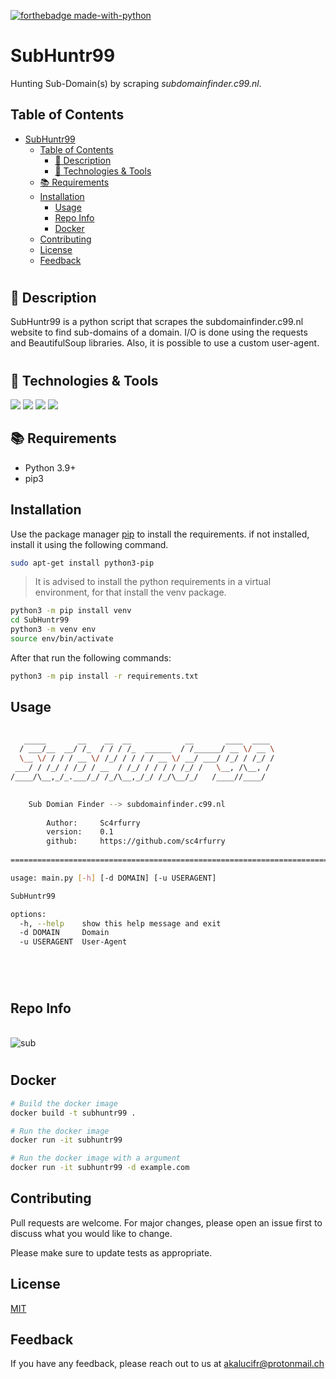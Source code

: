 [![forthebadge made-with-python](http://ForTheBadge.com/images/badges/made-with-python.svg)](https://www.python.org/)

# SubHuntr99

Hunting Sub-Domain(s) by scraping *subdomainfinder.c99.nl*.

## Table of Contents

- [SubHuntr99](#subhuntr99)
  - [Table of Contents](#table-of-contents)
    - [📝 Description](#-description)
    - [🔧 Technologies & Tools](#-technologies--tools)
  - [📚 Requirements](#-requirements)
  - [Installation](#installation)
    - [Usage](#usage)
    - [Repo Info ](#repo-info-)
    - [Docker](#docker)
  - [Contributing](#contributing)
  - [License](#license)
  - [Feedback](#feedback)


#

## 📝 Description

SubHuntr99 is a python script that scrapes the subdomainfinder.c99.nl website to find sub-domains of a domain. I/O is done using the requests and BeautifulSoup libraries.
Also, it is possible to use a custom user-agent.

#

## 🔧 Technologies & Tools

![](https://img.shields.io/badge/OS-Linux-informational?style=flat-square&logo=kali-linux&logoColor=white&color=5194f0&bgcolor=110d17)
![](https://img.shields.io/badge/Editor-VS_Code-informational?style=flat-square&logo=visual-studio&logoColor=white&color=5194f0)
![](https://img.shields.io/badge/Language-python-informational?style=flat-square&logo=python&logoColor=white&color=5194f0&bgcolor=110d17)
![](https://img.shields.io/badge/Python_Version-3.10-informational?style=flat-square&logo=python&logoColor=white&color=5194f0&bgcolor=110d17)

## 📚 Requirements

- Python 3.9+
- pip3

## Installation

Use the package manager [pip](https://pip.pypa.io/en/stable/) to install the requirements.
if not installed, install it using the following command.

```bash
sudo apt-get install python3-pip
```

> It is advised to install the python requirements in a virtual environment, for that install the venv package.

```bash
python3 -m pip install venv
cd SubHuntr99
python3 -m venv env
source env/bin/activate
```

After that run the following commands:

```bash
python3 -m pip install -r requirements.txt
```

## Usage

```bash
                        
   _____       __    __  __            __       ____  ____ 
  / ___/__  __/ /_  / / / /_  ______  / /______/ __ \/ __ \
  \__ \/ / / / __ \/ /_/ / / / / __ \/ __/ ___/ /_/ / /_/ /
 ___/ / /_/ / /_/ / __  / /_/ / / / / /_/ /   \__, /\__, / 
/____/\__,_/_.___/_/ /_/\__,_/_/ /_/\__/_/   /____//____/ 
    

    Sub Domian Finder --> subdomainfinder.c99.nl
        
        Author:     Sc4rfurry
        version:    0.1
        github:     https://github.com/sc4rfurry
    
================================================================================

usage: main.py [-h] [-d DOMAIN] [-u USERAGENT]

SubHuntr99

options:
  -h, --help    show this help message and exit
  -d DOMAIN     Domain
  -u USERAGENT  User-Agent
```
#



</br>

## Repo Info

</br>
<img src="https://i.ibb.co/TMJswzK/sub.png" alt="sub" border="0">

#

## Docker
```bash
# Build the docker image
docker build -t subhuntr99 .

# Run the docker image
docker run -it subhuntr99

# Run the docker image with a argument
docker run -it subhuntr99 -d example.com
```

## Contributing

Pull requests are welcome. For major changes, please open an issue first to discuss what you would like to change.

Please make sure to update tests as appropriate.

## License

[MIT](https://choosealicense.com/licenses/mit/)

## Feedback

If you have any feedback, please reach out to us at akalucifr@protonmail.ch